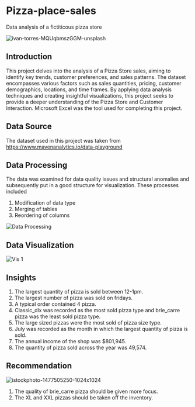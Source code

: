 # Pizza-place-sales
Data analysis of a fictiticous pizza store

![ivan-torres-MQUqbmszGGM-unsplash](https://github.com/user-attachments/assets/a6823cb5-ace8-4f9f-b364-dfb7aa0218cb)


## Introduction
This project delves into the analysis of a Pizza  Store sales, aiming to identify key trends, customer preferences, and sales patterns. The dataset encompasses various factors such as sales quantities, pricing, customer demographics, locations, and time frames. By applying data analysis techniques and creating insightful visualizations, this project seeks to provide a deeper understanding of the Pizza Store and Customer Interaction. Microsoft Excel was the tool used for completing this project.

## Data Source
The dataset used in this project was taken from https://www.mavenanalytics.io/data-playground

## Data Processing
The data was examined for data quality issues and structural anomalies and subsequently put in a good structure for visualization. These processes included
1.	Modification of data type
2.	Merging of tables
3.	Reordering of columns

![Data Processing](https://github.com/Belloadigun/PIZZA-PLACE-SALES/assets/100712092/56076138-c483-47de-a390-59a342f8f272)

## Data Visualization
![Vis 1](https://github.com/user-attachments/assets/72849cfe-1282-4edb-abfd-7916864fdad6)

## Insights
1. The largest quantity of pizza is sold between 12-1pm.
2. The largest number of pizza was sold on fridays.
3. A typical order contained 4 pizza.
4. Classic_dlx was recorded as the most sold pizza type and brie_carre pizza was the least sold pizza type.
5. The large sized pizzas were the most sold of pizza size type.
6. July was recorded as the month in which the largest quantity of pizza is sold.
7. The annual income of the shop was $801,945.
8. The quantity of pizza sold across the year was 49,574.

## Recommendation
![istockphoto-1477505250-1024x1024](https://github.com/user-attachments/assets/cbfb34e3-c0df-4306-a141-db245f62a248)

1. The quality of brie_carre pizza should be given more focus.
2. The XL and XXL pizzas should be taken off the inventory.
